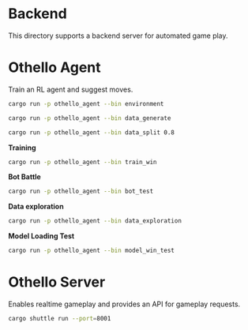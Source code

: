 # Backend

This directory supports a backend server for automated game play.

# Othello Agent

Train an RL agent and suggest moves.

```bash
cargo run -p othello_agent --bin environment
```

```bash
cargo run -p othello_agent --bin data_generate
```

```bash
cargo run -p othello_agent --bin data_split 0.8
```

**Training**

```bash
cargo run -p othello_agent --bin train_win
```

**Bot Battle**

```bash
cargo run -p othello_agent --bin bot_test
```

**Data exploration**

```bash
cargo run -p othello_agent --bin data_exploration
```

**Model Loading Test**

```bash
cargo run -p othello_agent --bin model_win_test
```

# Othello Server

Enables realtime gameplay and provides an API for gameplay requests.

```bash
cargo shuttle run --port=8001
```
